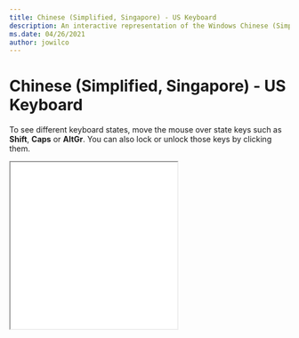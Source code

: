 ```yaml
---
title: Chinese (Simplified, Singapore) - US Keyboard
description: An interactive representation of the Windows Chinese (Simplified, Singapore) - USKeyboard. To see different keyboard states, click or move the mouse over the state keys.
ms.date: 04/26/2021
author: jowilco
---
```


# Chinese (Simplified, Singapore) - US Keyboard

To see different keyboard states, move the mouse over state keys such as **Shift**, **Caps** or **AltGr**. You can also lock or unlock those keys by clicking them.

<iframe src="kbdus_3.html" height="300"></iframe>
